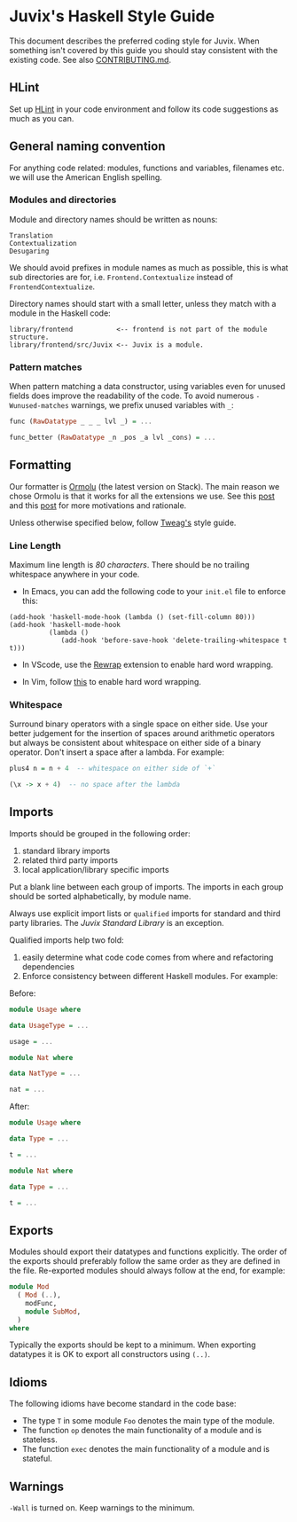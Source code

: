 Juvix's Haskell Style Guide
===========================

This document describes the preferred coding style for Juvix.
When something isn't covered by this guide you should stay
consistent with the existing code.
See also [CONTRIBUTING.md](https://github.com/cryptiumlabs/juvix/blob/develop/doc/CONTRIBUTING.md).

HLint
-----

Set up [HLint](https://github.com/ndmitchell/hlint)
in your code environment and follow its code suggestions
as much as you can.

General naming convention
-------------------------

For anything code related: modules, functions and variables, filenames etc. we
will use the American English spelling.

### Modules and directories

Module and directory names should be written as nouns:

```
Translation
Contextualization
Desugaring
```

We should avoid prefixes in module names as much as possible, this is what sub
directories are for, i.e. `Frontend.Contextualize` instead of
`FrontendContextualize`.

Directory names should start with a small letter, unless they match with a
module in the Haskell code:

```
library/frontend           <-- frontend is not part of the module structure.
library/frontend/src/Juvix <-- Juvix is a module.
```


### Pattern matches

When pattern matching a data constructor, using variables even for unused
fields does improve the readability of the code. To avoid numerous
`-Wunused-matches` warnings, we prefix unused variables with `_`:

```haskell
func (RawDatatype _ _ _ lvl _) = ...

func_better (RawDatatype _n _pos _a lvl _cons) = ...
```


Formatting
----------

Our formatter is [Ormolu](https://github.com/tweag/ormolu) (the latest version
on Stack). The main reason we chose Ormolu is
that it works for all the extensions we use. See this [post](https://www.tweag.io/posts/2019-05-27-ormolu.html)
and this [post](https://www.tweag.io/posts/2019-10-11-ormolu-first-release.html)
for more motivations and rationale. 

Unless otherwise specified below, follow
[Tweag's](https://github.com/tweag/guides/blob/master/style/Haskell.md) style
guide.


### Line Length

Maximum line length is *80 characters*.
There should be no trailing whitespace anywhere in your code.

- In Emacs, you can add the following code to your `init.el` file to
enforce this:

```elisp
(add-hook 'haskell-mode-hook (lambda () (set-fill-column 80)))
(add-hook 'haskell-mode-hook
          (lambda ()
             (add-hook 'before-save-hook 'delete-trailing-whitespace t t)))
```
- In VScode, use the [Rewrap](https://github.com/stkb/Rewrap) extension to
  enable hard word wrapping.

- In Vim, follow [this](https://vim.fandom.com/wiki/Automatic_word_wrapping) to
  enable hard word wrapping.

### Whitespace

Surround binary operators with a single space on either side.  Use
your better judgement for the insertion of spaces around arithmetic
operators but always be consistent about whitespace on either side of
a binary operator.  Don't insert a space after a lambda.  For example:

```haskell
plus4 n = n + 4  -- whitespace on either side of `+`

(\x -> x + 4)  -- no space after the lambda
```

Imports
-------

Imports should be grouped in the following order:

1. standard library imports
2. related third party imports
3. local application/library specific imports

Put a blank line between each group of imports.  The imports in each
group should be sorted alphabetically, by module name.

Always use explicit import lists or `qualified` imports for standard
and third party libraries.  The *Juvix Standard Library* is an exception.

Qualified imports help two fold:

1. easily determine what code code comes from where and refactoring dependencies
2. Enforce consistency between different Haskell modules. For example:

Before:
```haskell
module Usage where

data UsageType = ...

usage = ...

```
```haskell
module Nat where

data NatType = ...

nat = ...

```
After:

```haskell
module Usage where

data Type = ...

t = ...

```

```haskell
module Nat where

data Type = ...

t = ...

```

Exports
-------

Modules should export their datatypes and functions explicitly. The order of
the exports should preferably follow the same order as they are defined in the
file. Re-exported modules should always follow at the end, for example:

```haskell
module Mod
  ( Mod (..),
    modFunc,
    module SubMod,
  )
where
```

Typically the exports should be kept to a minimum. When exporting datatypes it
is OK to export all constructors using `(..)`.

Idioms
------

The following idioms have become standard in the code base:

- The type `T` in some module `Foo` denotes the main type of the module.
- The function `op` denotes the main functionality of a module and is stateless.
- The function `exec` denotes the main functionality of a module and is stateful.

Warnings
--------

`-Wall` is turned on. Keep warnings to the minimum.
